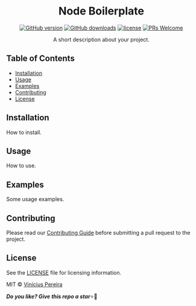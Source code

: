 <h1 align="center" style="font-weight:bold">Node Boilerplate</h1>

<span align="center">

[![GitHub version](https://img.shields.io/github/package-json/v/vinirossa/node-boilerplate/main?label=version)](https://github.com/vinirossa/node-boilerplate)
[![GitHub downloads](https://img.shields.io/github/downloads/vinirossa/node-boilerplate/total?color=41BC14)](https://github.com/vinirossa/node-boilerplate)
[![license](https://img.shields.io/badge/license-MIT-blue.svg)](https://github.com/vinirossa/node-boilerplate/blob/main/LICENSE)
[![PRs Welcome](https://img.shields.io/badge/PRs-welcome-brightgreen.svg)](https://github.com/vinirossa/node-boilerplate/blob/main/CONTRIBUTING.md)
<!-- ALL-CONTRIBUTORS-BADGE:START - Do not remove or modify this section -->
<!-- ALL-CONTRIBUTORS-BADGE:END -->

<!-- [![npm version](https://img.shields.io/npm/v/node-boilerplate.svg?logo=npm&logoColor=fff&label=npm&color=b22323)](https://www.npmjs.com/package/node-boilerplate)
[![npm downloads](https://img.shields.io/npm/dt/node-boilerplate?color=success)](https://www.npmjs.com/package/node-boilerplate)
[![license](https://img.shields.io/badge/license-MIT-blue.svg)](https://github.com/vinirossa/node-boilerplate/blob/main/LICENSE)
[![PRs Welcome](https://img.shields.io/badge/PRs-welcome-brightgreen.svg)](https://github.com/vinirossa/node-boilerplate/blob/main/CONTRIBUTING.md)  -->


</span>

<span align="center">

A short description about your project.

</span>

<h2>Table of Contents</h2>

- [Installation](#installation)
- [Usage](#usage)
- [Examples](#examples)
- [Contributing](#contributing)
- [License](#license)

## Installation

How to install.

## Usage

How to use.

## Examples

Some usage examples.

## Contributing

Please read our [Contributing Guide](https://github.com/vinirossa/node-boilerplate/blob/main/CONTRIBUTING.md) before submitting a pull request to the project.

## License

See the [LICENSE](https://github.com/vinirossa/node-boilerplate/blob/main/LICENSE) file for licensing information.

MIT © [Vinícius Pereira](https://github.com/vinirossa)

***Do you like? Give this repo a star***⭐💛
